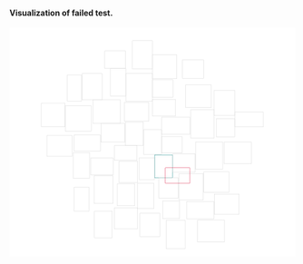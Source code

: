 ﻿#### Visualization of failed test.
![WrongVisualization](Images/AlwaysFailedTest_13.11.2019-05.04.41.png)